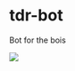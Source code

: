 # tdr-bot

Bot for the bois

![](https://i.guim.co.uk/img/media/327e46c3ab049358fad80575146be9e0e65686e7/0_56_1023_614/master/1023.jpg?width=1200&quality=85&auto=format&fit=max&s=4592a7be8bdbebd0e0b97e5e10a6c433)
